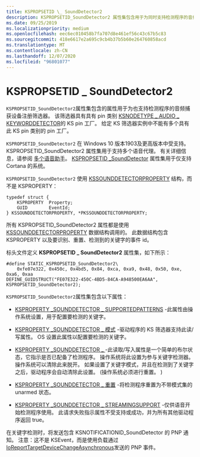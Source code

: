 ```yaml
---
title: KSPROPSETID \_ SoundDetector2
description: KSPROPSETID_SoundDetector2 属性集包含用于为同时支持检测程序的音频捕获设备注册筛选器的属性。
ms.date: 09/25/2019
ms.localizationpriority: medium
ms.openlocfilehash: eec6ec010458b7fa707d8e461ef56c43c67b5c83
ms.sourcegitcommit: 418e6617e2a695c9cb4b37b5b60e264760858acd
ms.translationtype: MT
ms.contentlocale: zh-CN
ms.lasthandoff: 12/07/2020
ms.locfileid: "96801077"
---
```

# <a name="kspropsetid_sounddetector2"></a>KSPROPSETID \_ SoundDetector2

`KSPROPSETID_SoundDetector2`属性集包含的属性用于为也支持检测程序的音频捕获设备注册筛选器。 该筛选器具有具有 pin 类别 [KSNODETYPE \_ AUDIO \_ KEYWORDDETECTOR](ksnodetype-audio-keyworddetector.md)的 KS pin 工厂。 给定 KS 筛选器实例中不能有多个具有此 KS pin 类别的 pin 工厂。

`KSPROPSETID_SoundDetector2` 在 Windows 10 版本1903及更高版本中受支持。 KSPROPSETID_SoundDetector2 属性集用于支持多个语音代理。 有关详细信息，请参阅 [多个语音助手](voice-activation-mva.md)。  [KSPROPSETID \_SoundDetector](kspropsetid-sounddetector.md) 属性集用于仅支持 Cortana 的系统。  

`KSPROPSETID_SoundDetector2` 使用 [KSSOUNDDETECTORPROPERTY](/windows-hardware/drivers/ddi/ksmedia/ns-ksmedia-kssounddetectorproperty) 结构，而不是 KSPROPERTY：

``` syntax
typedef struct {
    KSPROPERTY  Property;
    GUID        EventId;
} KSSOUNDDETECTORPROPERTY, *PKSSOUNDDETECTORPROPERTY;
```

所有 KSPROPSETID_SoundDetector2 属性都是使用 [KSSOUNDDETECTORPROPERTY](/windows-hardware/drivers/ddi/ksmedia/ns-ksmedia-kssounddetectorproperty)  数据结构调用的。 此数据结构包含 KSPROPERTY 以及要识别、重置、检测到的关键字的事件 id。

标头文件定义 **KSPROPSETID \_ SoundDetector2** 属性集，如下所示：

``` syntax
#define STATIC_KSPROPSETID_SoundDetector2\
    0xfe07e322, 0x450c, 0x4bd5, 0x84, 0xca, 0xa9, 0x48, 0x50, 0xe, 0xa6, 0xaa
DEFINE_GUIDSTRUCT("FE07E322-450C-4BD5-84CA-A948500EA6AA", KSPROPSETID_SoundDetector2);
```

`KSPROPSETID_SoundDetector2`属性集包含以下属性：

- [KSPROPERTY \_SOUNDDETECTOR \_ SUPPORTEDPATTERNS](ksproperty-sounddetector-supportedpatterns.md) -此属性由操作系统设置，用于配置要检测的关键字。

- [KSPROPERTY \_SOUNDDETECTOR \_ 模式](ksproperty-sounddetector-patterns.md) -驱动程序的 KS 筛选器支持此读/写属性。 OS 设置此属性以配置要检测的关键字。

- [KSPROPERTY \_SOUNDDETECTOR \_ ](ksproperty-sounddetector-armed.md) -此读取/写入属性是一个简单的布尔状态，它指示是否已配备了检测程序。 操作系统将此设置为参与关键字检测器。 操作系统可以清除此来脱开。 如果设置了关键字模式，并且在检测到了关键字之后，驱动程序会自动清除此设置。  (操作系统必须进行重置。 ) 

- [KSPROPERTY \_SOUNDDETECTOR \_ 重置](ksproperty-sounddetector-reset.md) -将检测程序重置为不带模式集的 unarmed 状态。

- [KSPROPERTY \_SOUNDDETECTOR \_ STREAMINGSUPPORT](ksproperty-sounddetector-streamingsupport.md) -仅供语音开始检测程序使用。 此请求失败指示属性不受支持或成功，并为所有其他驱动程序返回 true。

在关键字检测时，将发送包含 KSNOTIFICATIONID_SoundDetector 的 PNP 通知。 注意：这不是 KSEvent，而是使用负载通过 [IoReportTargetDeviceChangeAsynchronous](/windows-hardware/drivers/ddi/wdm/nf-wdm-ioreporttargetdevicechangeasynchronous)发送的 PNP 事件。
